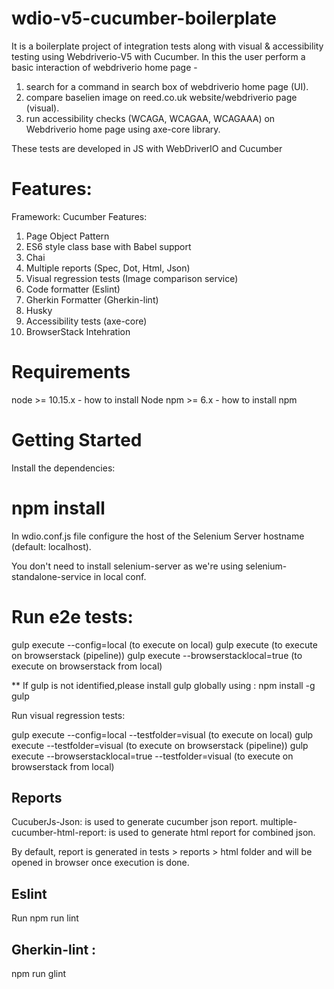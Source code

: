# wdio-v5-cucumber-boilerplate
It is a boilerplate project of integration tests along with visual & accessibility testing using Webdriverio-V5 with Cucumber. In this the user perform a basic interaction of webdriverio home page - 
  1. search for a command in search box of webdriverio home page (UI).
  2. compare baselien image on reed.co.uk website/webdriverio page (visual).
  3. run accessibility checks (WCAGA, WCAGAA, WCAGAAA) on Webdriverio home page using axe-core library.
  
These tests are developed in JS with WebDriverIO and Cucumber

# Features: 

   Framework: Cucumber
   Features:
  1. Page Object Pattern
  2. ES6 style class base with Babel support
  3. Chai
  4. Multiple reports (Spec, Dot, Html, Json)
  5. Visual regression tests (Image comparison service)
  6. Code formatter (Eslint)
  7. Gherkin Formatter (Gherkin-lint)
  8. Husky
  9. Accessibility tests (axe-core)
  10. BrowserStack Intehration

# Requirements
node >= 10.15.x - how to install Node
npm >= 6.x - how to install npm

# Getting Started
Install the dependencies:

# npm install
In wdio.conf.js file configure the host of the Selenium Server hostname (default: localhost).

You don't need to install selenium-server as we're using selenium-standalone-service in local conf.

# Run e2e tests:

gulp execute --config=local (to execute on local)
gulp execute (to execute on browserstack (pipeline))
gulp execute --browserstacklocal=true (to execute on browserstack from local)

** If gulp is not identified,please install gulp globally using :
npm install -g gulp

Run visual regression tests:

gulp execute --config=local --testfolder=visual (to execute on local)
gulp execute --testfolder=visual (to execute on browserstack (pipeline))
gulp execute --browserstacklocal=true --testfolder=visual (to execute on browserstack from local)



## Reports

CucuberJs-Json: is used to generate cucumber json report.
multiple-cucumber-html-report: is used to generate html report for combined json.

By default, report is generated in tests > reports > html folder and will be opened in browser once execution is done.

## Eslint
Run npm run lint

## Gherkin-lint :
npm run glint
